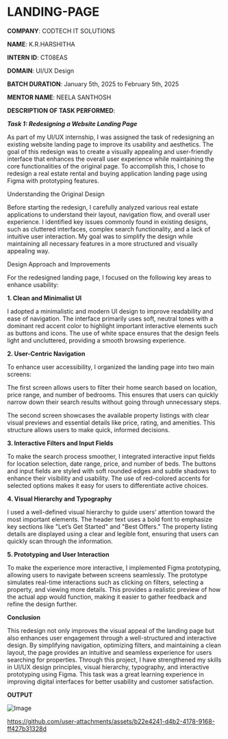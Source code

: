 # LANDING-PAGE

**COMPANY**: CODTECH IT SOLUTIONS

**NAME**: K.R.HARSHITHA

**INTERN ID**: CT08EAS

**DOMAIN**: UI/UX Design

**BATCH DURATION**: January 5th, 2025 to February 5th, 2025

**MENTOR NAME**: NEELA SANTHOSH

**DESCRIPTION OF TASK PERFORMED**:

***Task 1: Redesigning a Website Landing Page***

As part of my UI/UX internship, I was assigned the task of redesigning an existing website landing page to improve its usability and aesthetics. The goal of this redesign was to create a visually appealing and user-friendly interface that enhances the overall user experience while maintaining the core functionalities of the original page. To accomplish this, I chose to redesign a real estate rental and buying application landing page using Figma with prototyping features.

Understanding the Original Design

Before starting the redesign, I carefully analyzed various real estate applications to understand their layout, navigation flow, and overall user experience. I identified key issues commonly found in existing designs, such as cluttered interfaces, complex search functionality, and a lack of intuitive user interaction. My goal was to simplify the design while maintaining all necessary features in a more structured and visually appealing way.

Design Approach and Improvements

For the redesigned landing page, I focused on the following key areas to enhance usability:

**1. Clean and Minimalist UI**

I adopted a minimalistic and modern UI design to improve readability and ease of navigation. The interface primarily uses soft, neutral tones with a dominant red accent color to highlight important interactive elements such as buttons and icons. The use of white space ensures that the design feels light and uncluttered, providing a smooth browsing experience.

**2. User-Centric Navigation**

To enhance user accessibility, I organized the landing page into two main screens:

The first screen allows users to filter their home search based on location, price range, and number of bedrooms. This ensures that users can quickly narrow down their search results without going through unnecessary steps.

The second screen showcases the available property listings with clear visual previews and essential details like price, rating, and amenities. This structure allows users to make quick, informed decisions.

**3. Interactive Filters and Input Fields**

To make the search process smoother, I integrated interactive input fields for location selection, date range, price, and number of beds. The buttons and input fields are styled with soft rounded edges and subtle shadows to enhance their visibility and usability. The use of red-colored accents for selected options makes it easy for users to differentiate active choices.

**4. Visual Hierarchy and Typography**

I used a well-defined visual hierarchy to guide users’ attention toward the most important elements. The header text uses a bold font to emphasize key sections like "Let’s Get Started" and "Best Offers." The property listing details are displayed using a clear and legible font, ensuring that users can quickly scan through the information.

**5. Prototyping and User Interaction**

To make the experience more interactive, I implemented Figma prototyping, allowing users to navigate between screens seamlessly. The prototype simulates real-time interactions such as clicking on filters, selecting a property, and viewing more details. This provides a realistic preview of how the actual app would function, making it easier to gather feedback and refine the design further.

**Conclusion**

This redesign not only improves the visual appeal of the landing page but also enhances user engagement through a well-structured and interactive design. By simplifying navigation, optimizing filters, and maintaining a clean layout, the page provides an intuitive and seamless experience for users searching for properties. Through this project, I have strengthened my skills in UI/UX design principles, visual hierarchy, typography, and interactive prototyping using Figma. This task was a great learning experience in improving digital interfaces for better usability and customer satisfaction.

****OUTPUT****

![Image](https://github.com/user-attachments/assets/0b9841da-4f67-42c3-80c7-fc495b2bbc75)

https://github.com/user-attachments/assets/b22e4241-d4b2-4178-9168-ff427b31328d
